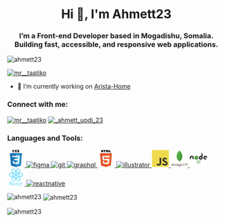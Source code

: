 <h1 align="center">Hi 👋, I'm Ahmett23</h1>
<h3 align="center">I’m a Front-end Developer based in Mogadishu, Somalia. Building fast, accessible, and responsive web applications.</h3>

<p align="left"> <img src="https://komarev.com/ghpvc/?username=ahmett23&label=Profile%20views&color=0e75b6&style=flat" alt="ahmett23" /> </p>

<p align="left"> <a href="https://twitter.com/mr__taatiko" target="blank"><img src="https://img.shields.io/twitter/follow/mr__taatiko?logo=twitter&style=for-the-badge" alt="mr__taatiko" /></a> </p>

- 🔭 I’m currently working on [Arista-Home](https://github.com/Ahmett23/Arista-Home)

<h3 align="left">Connect with me:</h3>
<p align="left">
<a href="https://twitter.com/mr__taatiko" target="blank"><img align="center" src="https://raw.githubusercontent.com/rahuldkjain/github-profile-readme-generator/master/src/images/icons/Social/twitter.svg" alt="mr__taatiko" height="30" width="40" /></a>
<a href="https://instagram.com/_ahmett_updi_23" target="blank"><img align="center" src="https://raw.githubusercontent.com/rahuldkjain/github-profile-readme-generator/master/src/images/icons/Social/instagram.svg" alt="_ahmett_updi_23" height="30" width="40" /></a>
</p>

<h3 align="left">Languages and Tools:</h3>
<p align="left"> <a href="https://www.w3schools.com/css/" target="_blank" rel="noreferrer"> <img src="https://raw.githubusercontent.com/devicons/devicon/master/icons/css3/css3-original-wordmark.svg" alt="css3" width="40" height="40"/> </a> <a href="https://www.figma.com/" target="_blank" rel="noreferrer"> <img src="https://www.vectorlogo.zone/logos/figma/figma-icon.svg" alt="figma" width="40" height="40"/> </a> <a href="https://git-scm.com/" target="_blank" rel="noreferrer"> <img src="https://www.vectorlogo.zone/logos/git-scm/git-scm-icon.svg" alt="git" width="40" height="40"/> </a> <a href="https://graphql.org" target="_blank" rel="noreferrer"> <img src="https://www.vectorlogo.zone/logos/graphql/graphql-icon.svg" alt="graphql" width="40" height="40"/> </a> <a href="https://www.w3.org/html/" target="_blank" rel="noreferrer"> <img src="https://raw.githubusercontent.com/devicons/devicon/master/icons/html5/html5-original-wordmark.svg" alt="html5" width="40" height="40"/> </a> <a href="https://www.adobe.com/in/products/illustrator.html" target="_blank" rel="noreferrer"> <img src="https://www.vectorlogo.zone/logos/adobe_illustrator/adobe_illustrator-icon.svg" alt="illustrator" width="40" height="40"/> </a> <a href="https://developer.mozilla.org/en-US/docs/Web/JavaScript" target="_blank" rel="noreferrer"> <img src="https://raw.githubusercontent.com/devicons/devicon/master/icons/javascript/javascript-original.svg" alt="javascript" width="40" height="40"/> </a> <a href="https://www.mongodb.com/" target="_blank" rel="noreferrer"> <img src="https://raw.githubusercontent.com/devicons/devicon/master/icons/mongodb/mongodb-original-wordmark.svg" alt="mongodb" width="40" height="40"/> </a> <a href="https://nodejs.org" target="_blank" rel="noreferrer"> <img src="https://raw.githubusercontent.com/devicons/devicon/master/icons/nodejs/nodejs-original-wordmark.svg" alt="nodejs" width="40" height="40"/> </a> <a href="https://reactjs.org/" target="_blank" rel="noreferrer"> <img src="https://raw.githubusercontent.com/devicons/devicon/master/icons/react/react-original-wordmark.svg" alt="react" width="40" height="40"/> </a> <a href="https://reactnative.dev/" target="_blank" rel="noreferrer"> <img src="https://reactnative.dev/img/header_logo.svg" alt="reactnative" width="40" height="40"/> </a> </p>

<p><img align="left" src="https://github-readme-stats.vercel.app/api/top-langs?username=ahmett23&show_icons=true&locale=en&layout=compact" alt="ahmett23" /></p>

<p>&nbsp;<img align="center" src="https://github-readme-stats.vercel.app/api?username=ahmett23&show_icons=true&locale=en" alt="ahmett23" /></p>

<p><img align="center" src="https://github-readme-streak-stats.herokuapp.com/?user=ahmett23&" alt="ahmett23" /></p>

